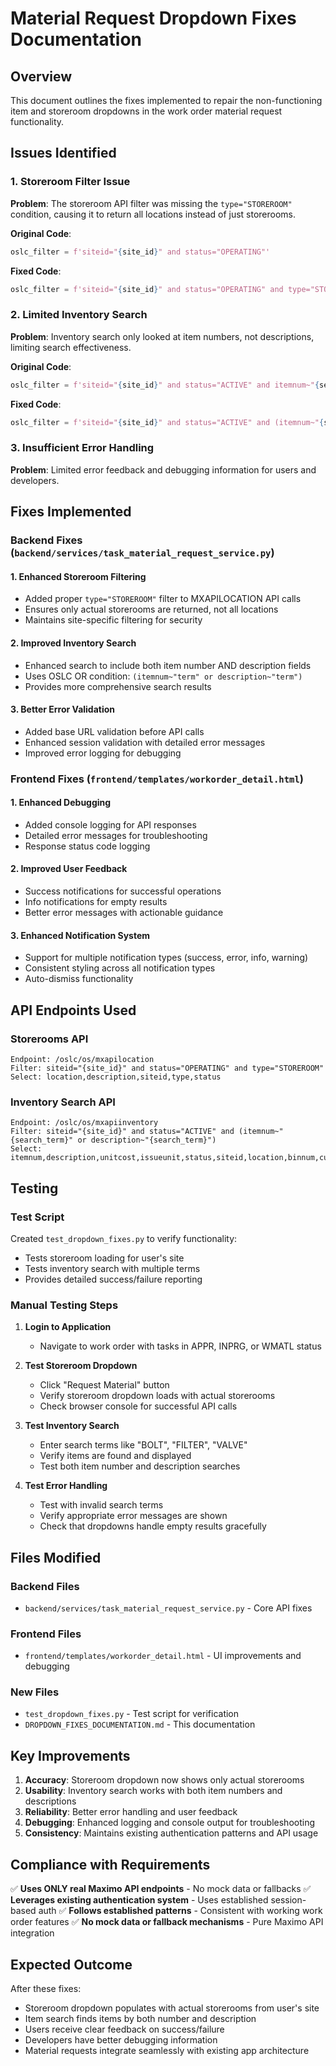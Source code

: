 # Material Request Dropdown Fixes Documentation

## Overview
This document outlines the fixes implemented to repair the non-functioning item and storeroom dropdowns in the work order material request functionality.

## Issues Identified

### 1. **Storeroom Filter Issue**
**Problem**: The storeroom API filter was missing the `type="STOREROOM"` condition, causing it to return all locations instead of just storerooms.

**Original Code**:
```python
oslc_filter = f'siteid="{site_id}" and status="OPERATING"'
```

**Fixed Code**:
```python
oslc_filter = f'siteid="{site_id}" and status="OPERATING" and type="STOREROOM"'
```

### 2. **Limited Inventory Search**
**Problem**: Inventory search only looked at item numbers, not descriptions, limiting search effectiveness.

**Original Code**:
```python
oslc_filter = f'siteid="{site_id}" and status="ACTIVE" and itemnum~"{search_term}"'
```

**Fixed Code**:
```python
oslc_filter = f'siteid="{site_id}" and status="ACTIVE" and (itemnum~"{search_term}" or description~"{search_term}")'
```

### 3. **Insufficient Error Handling**
**Problem**: Limited error feedback and debugging information for users and developers.

## Fixes Implemented

### Backend Fixes (`backend/services/task_material_request_service.py`)

#### 1. **Enhanced Storeroom Filtering**
- Added proper `type="STOREROOM"` filter to MXAPILOCATION API calls
- Ensures only actual storerooms are returned, not all locations
- Maintains site-specific filtering for security

#### 2. **Improved Inventory Search**
- Enhanced search to include both item number AND description fields
- Uses OSLC OR condition: `(itemnum~"term" or description~"term")`
- Provides more comprehensive search results

#### 3. **Better Error Validation**
- Added base URL validation before API calls
- Enhanced session validation with detailed error messages
- Improved error logging for debugging

### Frontend Fixes (`frontend/templates/workorder_detail.html`)

#### 1. **Enhanced Debugging**
- Added console logging for API responses
- Detailed error messages for troubleshooting
- Response status code logging

#### 2. **Improved User Feedback**
- Success notifications for successful operations
- Info notifications for empty results
- Better error messages with actionable guidance

#### 3. **Enhanced Notification System**
- Support for multiple notification types (success, error, info, warning)
- Consistent styling across all notification types
- Auto-dismiss functionality

## API Endpoints Used

### Storerooms API
```
Endpoint: /oslc/os/mxapilocation
Filter: siteid="{site_id}" and status="OPERATING" and type="STOREROOM"
Select: location,description,siteid,type,status
```

### Inventory Search API
```
Endpoint: /oslc/os/mxapiinventory  
Filter: siteid="{site_id}" and status="ACTIVE" and (itemnum~"{search_term}" or description~"{search_term}")
Select: itemnum,description,unitcost,issueunit,status,siteid,location,binnum,curbal,storeloc
```

## Testing

### Test Script
Created `test_dropdown_fixes.py` to verify functionality:
- Tests storeroom loading for user's site
- Tests inventory search with multiple terms
- Provides detailed success/failure reporting

### Manual Testing Steps
1. **Login to Application**
   - Navigate to work order with tasks in APPR, INPRG, or WMATL status

2. **Test Storeroom Dropdown**
   - Click "Request Material" button
   - Verify storeroom dropdown loads with actual storerooms
   - Check browser console for successful API calls

3. **Test Inventory Search**
   - Enter search terms like "BOLT", "FILTER", "VALVE"
   - Verify items are found and displayed
   - Test both item number and description searches

4. **Test Error Handling**
   - Test with invalid search terms
   - Verify appropriate error messages are shown
   - Check that dropdowns handle empty results gracefully

## Files Modified

### Backend Files
- `backend/services/task_material_request_service.py` - Core API fixes

### Frontend Files  
- `frontend/templates/workorder_detail.html` - UI improvements and debugging

### New Files
- `test_dropdown_fixes.py` - Test script for verification
- `DROPDOWN_FIXES_DOCUMENTATION.md` - This documentation

## Key Improvements

1. **Accuracy**: Storeroom dropdown now shows only actual storerooms
2. **Usability**: Inventory search works with both item numbers and descriptions  
3. **Reliability**: Better error handling and user feedback
4. **Debugging**: Enhanced logging and console output for troubleshooting
5. **Consistency**: Maintains existing authentication patterns and API usage

## Compliance with Requirements

✅ **Uses ONLY real Maximo API endpoints** - No mock data or fallbacks
✅ **Leverages existing authentication system** - Uses established session-based auth
✅ **Follows established patterns** - Consistent with working work order features
✅ **No mock data or fallback mechanisms** - Pure Maximo API integration

## Expected Outcome

After these fixes:
- Storeroom dropdown populates with actual storerooms from user's site
- Item search finds items by both number and description
- Users receive clear feedback on success/failure
- Developers have better debugging information
- Material requests integrate seamlessly with existing app architecture
